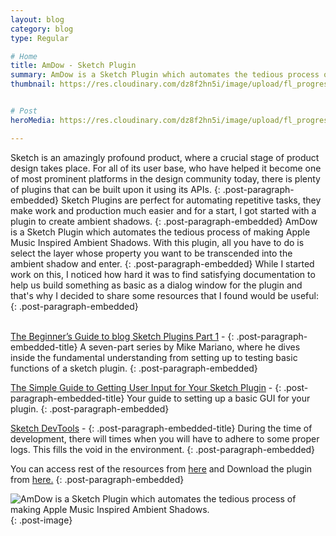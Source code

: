 ```yaml
---
layout: blog
category: blog
type: Regular

# Home
title: AmDow - Sketch Plugin
summary: AmDow is a Sketch Plugin which automates the tedious process of making Apple Music Inspired Ambient Shadows.
thumbnail: https://res.cloudinary.com/dz8f2hn5i/image/upload/fl_progressive/v1582741016/AmDow/AmDow_-_Thumbnail_z4hdsa.png


# Post
heroMedia: https://res.cloudinary.com/dz8f2hn5i/image/upload/fl_progressive/v1582741016/AmDow/AmDow_weoqkw.png

---
```


Sketch is an amazingly profound product, where a crucial stage of product design takes place. For all of its user base, who have helped it become one of most prominent platforms in the design community today, there is plenty of plugins that can be built upon it using its APIs.
{: .post-paragraph-embedded}
Sketch Plugins are perfect for automating repetitive tasks, they make work and production much easier and for a start, I got started with a plugin to create ambient shadows.
{: .post-paragraph-embedded}
AmDow is a Sketch Plugin which automates the tedious process of making Apple Music Inspired Ambient Shadows. With this plugin, all you have to do is select the layer whose property you want to be transcended into the ambient shadow and enter.
{: .post-paragraph-embedded}
While I started work on this, I noticed how hard it was to find satisfying documentation to help us build something as basic as a dialog window for the plugin and that's why I decided to share some resources that I found would be useful:
{: .post-paragraph-embedded}
<br></br>

<a href="https://medium.com/@marianomike/the-beginners-guide-to-blog-sketch-plugins-part-1-28a5e3f01c68">The Beginner’s Guide to blog Sketch Plugins Part 1</a> - 
{: .post-paragraph-embedded-title}
A seven-part series by Mike Mariano, where he dives inside the fundamental understanding from setting up to testing basic functions of a sketch plugin.
{: .post-paragraph-embedded}

<a href="https://journal.yummygum.com/the-simple-guide-to-getting-user-input-for-your-sketch-plugin-part-i-989e47e69018">The Simple Guide to Getting User Input for Your Sketch Plugin</a> - 
{: .post-paragraph-embedded-title}
Your guide to setting up a basic GUI for your plugin.
{: .post-paragraph-embedded}

<a href="https://github.com/skpm/sketch-dev-tools">Sketch DevTools</a> - 
{: .post-paragraph-embedded-title}
During the time of development, there will times when you will have to adhere to some proper logs. This fills the void in the environment.
{: .post-paragraph-embedded}

You can access rest of the resources from <a href="https://raindrop.io/collection/9964643Download" target="_blank">here</a> and Download the plugin from <a href="https://github.com/eshaankaul29/AmDow" target="_blank">here.</a>
{: .post-paragraph-embedded}

<img src="https://res.cloudinary.com/dz8f2hn5i/image/upload/fl_progressive/v1582741017/AmDow/1_aslrkp.png" alt="AmDow is a Sketch Plugin which automates the tedious process of making Apple Music Inspired Ambient Shadows.">
{: .post-image} 